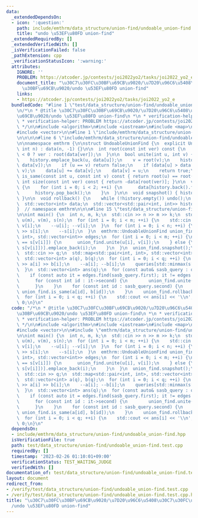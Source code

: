 ```yaml
---
data:
  _extendedDependsOn:
  - icon: ':question:'
    path: include/emthrm/data_structure/union-find/undoable_union-find.hpp
    title: "undo \u53EF\u80FD union-find"
  _extendedRequiredBy: []
  _extendedVerifiedWith: []
  _isVerificationFailed: false
  _pathExtension: cpp
  _verificationStatusIcon: ':warning:'
  attributes:
    IGNORE: ''
    PROBLEM: https://atcoder.jp/contests/joi2022yo2/tasks/joi2022_yo2_e
    document_title: "\u30C7\u30FC\u30BF\u69CB\u9020/\u7D20\u96C6\u5408\u30C7\u30FC\
      \u30BF\u69CB\u9020/undo \u53EF\u80FD union-find"
    links:
    - https://atcoder.jp/contests/joi2022yo2/tasks/joi2022_yo2_e
  bundledCode: "#line 1 \"test/data_structure/union-find/undoable_union-find.test.cpp\"\
    \n/*\n * @title \u30C7\u30FC\u30BF\u69CB\u9020/\u7D20\u96C6\u5408\u30C7\u30FC\u30BF\
    \u69CB\u9020/undo \u53EF\u80FD union-find\n *\n * verification-helper: IGNORE\n\
    \ * verification-helper: PROBLEM https://atcoder.jp/contests/joi2022yo2/tasks/joi2022_yo2_e\n\
    \ */\n\n#include <algorithm>\n#include <iostream>\n#include <map>\n#include <utility>\n\
    #include <vector>\n\n#line 1 \"include/emthrm/data_structure/union-find/undoable_union-find.hpp\"\
    \n\n\n\n#line 6 \"include/emthrm/data_structure/union-find/undoable_union-find.hpp\"\
    \n\nnamespace emthrm {\n\nstruct UndoableUnionFind {\n  explicit UndoableUnionFind(const\
    \ int n) : data(n, -1) {}\n\n  int root(const int ver) const {\n    return data[ver]\
    \ < 0 ? ver : root(data[ver]);\n  }\n\n  bool unite(int u, int v) {\n    u = root(u);\n\
    \    history.emplace_back(u, data[u]);\n    v = root(v);\n    history.emplace_back(v,\
    \ data[v]);\n    if (u == v) return false;\n    if (data[u] > data[v]) std::swap(u,\
    \ v);\n    data[u] += data[v];\n    data[v] = u;\n    return true;\n  }\n\n  bool\
    \ is_same(const int u, const int v) const { return root(u) == root(v); }\n\n \
    \ int size(const int ver) const { return -data[root(ver)]; }\n\n  void undo()\
    \ {\n    for (int i = 0; i < 2; ++i) {\n      data[history.back().first] = history.back().second;\n\
    \      history.pop_back();\n    }\n  }\n\n  void snapshot() { history.clear();\
    \ }\n\n  void rollback() {\n    while (!history.empty()) undo();\n  }\n\n private:\n\
    \  std::vector<int> data;\n  std::vector<std::pair<int, int>> history;\n};\n\n\
    }  // namespace emthrm\n\n\n#line 15 \"test/data_structure/union-find/undoable_union-find.test.cpp\"\
    \n\nint main() {\n  int n, m, k;\n  std::cin >> n >> m >> k;\n  std::vector<int>\
    \ u(m), v(m), s(n);\n  for (int i = 0; i < m; ++i) {\n    std::cin >> u[i] >>\
    \ v[i];\n    --u[i]; --v[i];\n  }\n  for (int i = 0; i < n; ++i) {\n    std::cin\
    \ >> s[i];\n    --s[i];\n  }\n  emthrm::UndoableUnionFind union_find(n);\n  std::map<std::pair<int,\
    \ int>, std::vector<int>> edges;\n  for (int i = 0; i < m; ++i) {\n    if (s[u[i]]\
    \ == s[v[i]]) {\n      union_find.unite(u[i], v[i]);\n    } else {\n      edges[std::minmax(s[u[i]],\
    \ s[v[i]])].emplace_back(i);\n    }\n  }\n  union_find.snapshot();\n  int q;\n\
    \  std::cin >> q;\n  std::map<std::pair<int, int>, std::vector<int>> queries;\n\
    \  std::vector<int> a(q), b(q);\n  for (int i = 0; i < q; ++i) {\n    std::cin\
    \ >> a[i] >> b[i];\n    --a[i]; --b[i];\n    queries[std::minmax(s[a[i]], s[b[i]])].emplace_back(i);\n\
    \  }\n  std::vector<int> ans(q);\n  for (const auto& sasb_query : queries) {\n\
    \    if (const auto it = edges.find(sasb_query.first); it != edges.end()) {\n\
    \      for (const int id : it->second) {\n        union_find.unite(u[id], v[id]);\n\
    \      }\n    }\n    for (const int id : sasb_query.second) {\n      ans[id] =\
    \ union_find.is_same(a[id], b[id]);\n    }\n    union_find.rollback();\n  }\n\
    \  for (int i = 0; i < q; ++i) {\n    std::cout << ans[i] << '\\n';\n  }\n  return\
    \ 0;\n}\n"
  code: "/*\n * @title \u30C7\u30FC\u30BF\u69CB\u9020/\u7D20\u96C6\u5408\u30C7\u30FC\
    \u30BF\u69CB\u9020/undo \u53EF\u80FD union-find\n *\n * verification-helper: IGNORE\n\
    \ * verification-helper: PROBLEM https://atcoder.jp/contests/joi2022yo2/tasks/joi2022_yo2_e\n\
    \ */\n\n#include <algorithm>\n#include <iostream>\n#include <map>\n#include <utility>\n\
    #include <vector>\n\n#include \"emthrm/data_structure/union-find/undoable_union-find.hpp\"\
    \n\nint main() {\n  int n, m, k;\n  std::cin >> n >> m >> k;\n  std::vector<int>\
    \ u(m), v(m), s(n);\n  for (int i = 0; i < m; ++i) {\n    std::cin >> u[i] >>\
    \ v[i];\n    --u[i]; --v[i];\n  }\n  for (int i = 0; i < n; ++i) {\n    std::cin\
    \ >> s[i];\n    --s[i];\n  }\n  emthrm::UndoableUnionFind union_find(n);\n  std::map<std::pair<int,\
    \ int>, std::vector<int>> edges;\n  for (int i = 0; i < m; ++i) {\n    if (s[u[i]]\
    \ == s[v[i]]) {\n      union_find.unite(u[i], v[i]);\n    } else {\n      edges[std::minmax(s[u[i]],\
    \ s[v[i]])].emplace_back(i);\n    }\n  }\n  union_find.snapshot();\n  int q;\n\
    \  std::cin >> q;\n  std::map<std::pair<int, int>, std::vector<int>> queries;\n\
    \  std::vector<int> a(q), b(q);\n  for (int i = 0; i < q; ++i) {\n    std::cin\
    \ >> a[i] >> b[i];\n    --a[i]; --b[i];\n    queries[std::minmax(s[a[i]], s[b[i]])].emplace_back(i);\n\
    \  }\n  std::vector<int> ans(q);\n  for (const auto& sasb_query : queries) {\n\
    \    if (const auto it = edges.find(sasb_query.first); it != edges.end()) {\n\
    \      for (const int id : it->second) {\n        union_find.unite(u[id], v[id]);\n\
    \      }\n    }\n    for (const int id : sasb_query.second) {\n      ans[id] =\
    \ union_find.is_same(a[id], b[id]);\n    }\n    union_find.rollback();\n  }\n\
    \  for (int i = 0; i < q; ++i) {\n    std::cout << ans[i] << '\\n';\n  }\n  return\
    \ 0;\n}\n"
  dependsOn:
  - include/emthrm/data_structure/union-find/undoable_union-find.hpp
  isVerificationFile: true
  path: test/data_structure/union-find/undoable_union-find.test.cpp
  requiredBy: []
  timestamp: '2023-02-26 01:10:01+09:00'
  verificationStatus: TEST_WAITING_JUDGE
  verifiedWith: []
documentation_of: test/data_structure/union-find/undoable_union-find.test.cpp
layout: document
redirect_from:
- /verify/test/data_structure/union-find/undoable_union-find.test.cpp
- /verify/test/data_structure/union-find/undoable_union-find.test.cpp.html
title: "\u30C7\u30FC\u30BF\u69CB\u9020/\u7D20\u96C6\u5408\u30C7\u30FC\u30BF\u69CB\u9020\
  /undo \u53EF\u80FD union-find"
---
```

